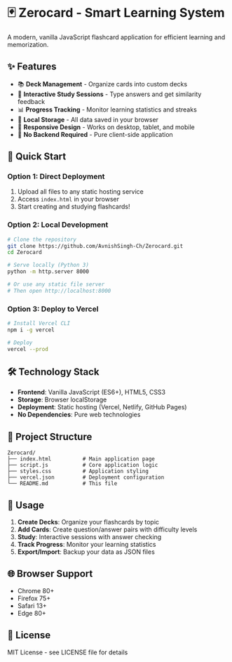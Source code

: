 # 🃏 Zerocard - Smart Learning System

A modern, vanilla JavaScript flashcard application for efficient learning and memorization.

## ✨ Features

- 📚 **Deck Management** - Organize cards into custom decks
- 🎯 **Interactive Study Sessions** - Type answers and get similarity feedback
- 📊 **Progress Tracking** - Monitor learning statistics and streaks
- 💾 **Local Storage** - All data saved in your browser
- 📱 **Responsive Design** - Works on desktop, tablet, and mobile
- 🚀 **No Backend Required** - Pure client-side application

## 🚀 Quick Start

### Option 1: Direct Deployment
1. Upload all files to any static hosting service
2. Access `index.html` in your browser
3. Start creating and studying flashcards!

### Option 2: Local Development
```bash
# Clone the repository
git clone https://github.com/AvnishSingh-Ch/Zerocard.git
cd Zerocard

# Serve locally (Python 3)
python -m http.server 8000

# Or use any static file server
# Then open http://localhost:8000
```

### Option 3: Deploy to Vercel
```bash
# Install Vercel CLI
npm i -g vercel

# Deploy
vercel --prod
```

## 🛠 Technology Stack

- **Frontend**: Vanilla JavaScript (ES6+), HTML5, CSS3
- **Storage**: Browser localStorage
- **Deployment**: Static hosting (Vercel, Netlify, GitHub Pages)
- **No Dependencies**: Pure web technologies

## 📁 Project Structure

```
Zerocard/
├── index.html          # Main application page
├── script.js           # Core application logic
├── styles.css          # Application styling
├── vercel.json         # Deployment configuration
└── README.md           # This file
```

## 🎯 Usage

1. **Create Decks**: Organize your flashcards by topic
2. **Add Cards**: Create question/answer pairs with difficulty levels
3. **Study**: Interactive sessions with answer checking
4. **Track Progress**: Monitor your learning statistics
5. **Export/Import**: Backup your data as JSON files

## 🌐 Browser Support

- Chrome 80+
- Firefox 75+
- Safari 13+
- Edge 80+

## 📄 License

MIT License - see LICENSE file for details